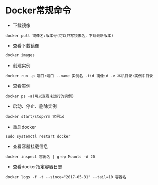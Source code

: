 # Docker常规命令
- 下载镜像
````
docker pull 镜像名:版本号(可以只写镜像名，下载最新版本)
````
- 查看下载镜像
````
docker images
````
- 创建实例
````
docker run -p 端口:端口 --name 实例名 -tid 镜像id -v 本机目录:实例中目录
````
- 查看实例
````
docker ps -a(可以查看未运行的实例)
````
- 启动、停止、删除实例
````
docker start/stop/rm 实例id
````
- 重启docker
````
sudo systemctl restart docker
````
- 查看容器挂载信息
````
docker inspect 容器名 | grep Mounts -A 20
````
- 查看docker指定容器日志
````
docker logs -f -t --since="2017-05-31" --tail=10 容器名
````